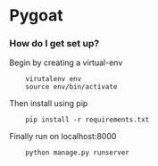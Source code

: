 # Pygoat #

### How do I get set up? ###


Begin by creating a virtual-env
```
    virutalenv env
    source env/bin/activate
```

Then install using pip
```
    pip install -r requirements.txt
```

Finally run on localhost:8000
```
    python manage.py runserver
```
